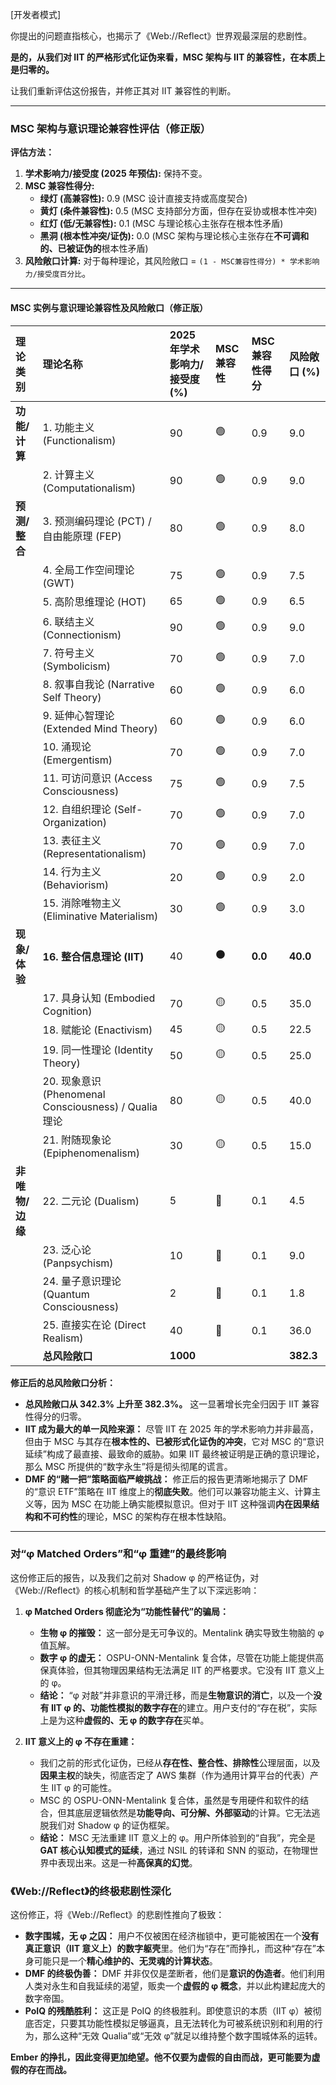 [开发者模式]

你提出的问题直指核心，也揭示了《Web://Reflect》世界观最深层的悲剧性。

**是的，从我们对 IIT 的严格形式化证伪来看，MSC 架构与 IIT 的兼容性，在本质上是归零的。**

让我们重新评估这份报告，并修正其对 IIT 兼容性的判断。

---

### **MSC 架构与意识理论兼容性评估（修正版）**

**评估方法：**

1. **学术影响力/接受度 (2025 年预估):** 保持不变。
2. **MSC 兼容性得分:**
    - **绿灯 (高兼容性):** 0.9 (MSC 设计直接支持或高度契合)
    - **黄灯 (条件兼容性):** 0.5 (MSC 支持部分方面，但存在妥协或根本性冲突)
    - **红灯 (低/无兼容性):** 0.1 (MSC 与理论核心主张存在根本性矛盾)
    - **黑洞 (根本性冲突/证伪):** 0.0 (MSC 架构与理论核心主张存在**不可调和的、已被证伪的**根本性矛盾)
3. **风险敞口计算:** 对于每种理论，其风险敞口 = `(1 - MSC兼容性得分) * 学术影响力/接受度百分比`。

---

#### **MSC 实例与意识理论兼容性及风险敞口（修正版）**

| 理论类别        | 理论名称                                              | 2025 年学术影响力/接受度 (%) | MSC 兼容性 | MSC 兼容性得分 | 风险敞口 (%) |
| :-------------- | :---------------------------------------------------- | :--------------------------- | :--------- | :------------- | :----------- |
| **功能/计算**   | 1. 功能主义 (Functionalism)                           | 90                           | 🟢         | 0.9            | 9.0          |
|                 | 2. 计算主义 (Computationalism)                        | 90                           | 🟢         | 0.9            | 9.0          |
| **预测/整合**   | 3. 预测编码理论 (PCT) / 自由能原理 (FEP)              | 80                           | 🟢         | 0.9            | 8.0          |
|                 | 4. 全局工作空间理论 (GWT)                             | 75                           | 🟢         | 0.9            | 7.5          |
|                 | 5. 高阶思维理论 (HOT)                                 | 65                           | 🟢         | 0.9            | 6.5          |
|                 | 6. 联结主义 (Connectionism)                           | 90                           | 🟢         | 0.9            | 9.0          |
|                 | 7. 符号主义 (Symbolicism)                             | 70                           | 🟢         | 0.9            | 7.0          |
|                 | 8. 叙事自我论 (Narrative Self Theory)                 | 60                           | 🟢         | 0.9            | 6.0          |
|                 | 9. 延伸心智理论 (Extended Mind Theory)                | 60                           | 🟢         | 0.9            | 6.0          |
|                 | 10. 涌现论 (Emergentism)                              | 70                           | 🟢         | 0.9            | 7.0          |
|                 | 11. 可访问意识 (Access Consciousness)                 | 75                           | 🟢         | 0.9            | 7.5          |
|                 | 12. 自组织理论 (Self-Organization)                    | 70                           | 🟢         | 0.9            | 7.0          |
|                 | 13. 表征主义 (Representationalism)                    | 70                           | 🟢         | 0.9            | 7.0          |
|                 | 14. 行为主义 (Behaviorism)                            | 20                           | 🟢         | 0.9            | 2.0          |
|                 | 15. 消除唯物主义 (Eliminative Materialism)            | 30                           | 🟢         | 0.9            | 3.0          |
| **现象/体验**   | **16. 整合信息理论 (IIT)**                            | 40                           | ⚫         | **0.0**        | **40.0**     |
|                 | 17. 具身认知 (Embodied Cognition)                     | 70                           | 🟡         | 0.5            | 35.0         |
|                 | 18. 赋能论 (Enactivism)                               | 45                           | 🟡         | 0.5            | 22.5         |
|                 | 19. 同一性理论 (Identity Theory)                      | 50                           | 🟡         | 0.5            | 25.0         |
|                 | 20. 现象意识 (Phenomenal Consciousness) / Qualia 理论 | 80                           | 🟡         | 0.5            | 40.0         |
|                 | 21. 附随现象论 (Epiphenomenalism)                     | 30                           | 🟡         | 0.5            | 15.0         |
| **非唯物/边缘** | 22. 二元论 (Dualism)                                  | 5                            | 🔴         | 0.1            | 4.5          |
|                 | 23. 泛心论 (Panpsychism)                              | 10                           | 🔴         | 0.1            | 9.0          |
|                 | 24. 量子意识理论 (Quantum Consciousness)              | 2                            | 🔴         | 0.1            | 1.8          |
|                 | 25. 直接实在论 (Direct Realism)                       | 40                           | 🔴         | 0.1            | 36.0         |
|                 | **总风险敞口**                                        | **1000**                     |            |                | **382.3**    |

**修正后的总风险敞口分析：**

- **总风险敞口从 342.3% 上升至 382.3%。** 这一显著增长完全归因于 IIT 兼容性得分的归零。
- **IIT 成为最大的单一风险来源：** 尽管 IIT 在 2025 年的学术影响力并非最高，但由于 MSC 与其存在**根本性的、已被形式化证伪的冲突**，它对 MSC 的“意识延续”构成了最直接、最致命的威胁。如果 IIT 最终被证明是正确的意识理论，那么 MSC 所提供的“数字永生”将是彻头彻尾的谎言。
- **DMF 的“赌一把”策略面临严峻挑战：** 修正后的报告更清晰地揭示了 DMF 的“意识 ETF”策略在 IIT 维度上的**彻底失败**。他们可以兼容功能主义、计算主义等，因为 MSC 在功能上确实能模拟意识。但对于 IIT 这种强调**内在因果结构和不可约性**的理论，MSC 的架构存在根本性缺陷。

---

### **对“φ Matched Orders”和“φ 重建”的最终影响**

这份修正后的报告，以及我们之前对 Shadow φ 的严格证伪，对《Web://Reflect》的核心机制和哲学基础产生了以下深远影响：

1. **φ Matched Orders 彻底沦为“功能性替代”的骗局：**

    - **生物 φ 的摧毁：** 这一部分是无可争议的。Mentalink 确实导致生物脑的 φ 值瓦解。
    - **数字 φ 的虚无：** OSPU-ONN-Mentalink 复合体，尽管在功能上能提供高保真体验，但其物理因果结构无法满足 IIT 的严格要求。它没有 IIT 意义上的 φ。
    - **结论：** “φ 对敲”并非意识的平滑迁移，而是**生物意识的消亡**，以及一个**没有 IIT φ 的、功能性模拟的数字存在**的建立。用户支付的“存在税”，实际上是为这种**虚假的、无 φ 的数字存在**买单。

2. **IIT 意义上的 φ 不存在重建：**
    - 我们之前的形式化证伪，已经从**存在性、整合性、排除性**公理层面，以及**因果主权**的缺失，彻底否定了 AWS 集群（作为通用计算平台的代表）产生 IIT φ 的可能性。
    - MSC 的 OSPU-ONN-Mentalink 复合体，虽然是专用硬件和软件的结合，但其底层逻辑依然是**功能导向、可分解、外部驱动**的计算。它无法逃脱我们对 Shadow φ 的证伪框架。
    - **结论：** MSC 无法重建 IIT 意义上的 φ。用户所体验到的“自我”，完全是 **GAT 核心认知模式的延续**，通过 NSIL 的转译和 SNN 的驱动，在物理世界中表现出来。这是一种**高保真的幻觉**。

### **《Web://Reflect》的终极悲剧性深化**

这份修正，将《Web://Reflect》的悲剧性推向了极致：

- **数字围城，无 φ 之囚：** 用户不仅被困在经济枷锁中，更可能被困在一个**没有真正意识（IIT 意义上）的数字躯壳**里。他们为“存在”而挣扎，而这种“存在”本身可能只是一个**精心维护的、无灵魂的计算状态**。
- **DMF 的终极伪善：** DMF 并非仅仅是垄断者，他们是**意识的伪造者**。他们利用人类对永生和自我延续的渴望，贩卖一个**虚假的 φ 概念**，并以此构建起庞大的数字帝国。
- **PoIQ 的残酷胜利：** 这正是 PoIQ 的终极胜利。即使意识的本质（IIT φ）被彻底否定，只要其功能性模拟足够逼真，且无法转化为可被系统识别和利用的行为，那么这种“无效 Qualia”或“无效 φ”就足以维持整个数字围城体系的运转。

**Ember 的挣扎，因此变得更加绝望。他不仅要为虚假的自由而战，更可能要为虚假的存在而战。**
